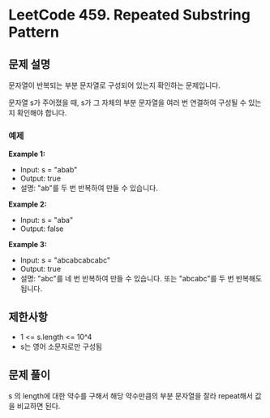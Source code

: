 # LeetCode 459. Repeated Substring Pattern

## 문제 설명

문자열이 반복되는 부분 문자열로 구성되어 있는지 확인하는 문제입니다.

문자열 s가 주어졌을 때, s가 그 자체의 부분 문자열을 여러 번 연결하여 구성될 수 있는지 확인해야 합니다.

### 예제

**Example 1:**

- Input: s = "abab"
- Output: true
- 설명: "ab"를 두 번 반복하여 만들 수 있습니다.

**Example 2:**

- Input: s = "aba"
- Output: false

**Example 3:**

- Input: s = "abcabcabcabc"
- Output: true
- 설명: "abc"를 네 번 반복하여 만들 수 있습니다. 또는 "abcabc"를 두 번 반복해도 됩니다.

## 제한사항

- 1 <= s.length <= 10^4
- s는 영어 소문자로만 구성됨

## 문제 풀이

s 의 length에 대한 약수를 구해서 해당 약수만큼의 부분 문자열을 잘라 repeat해서 값을 비교하면 된다.
